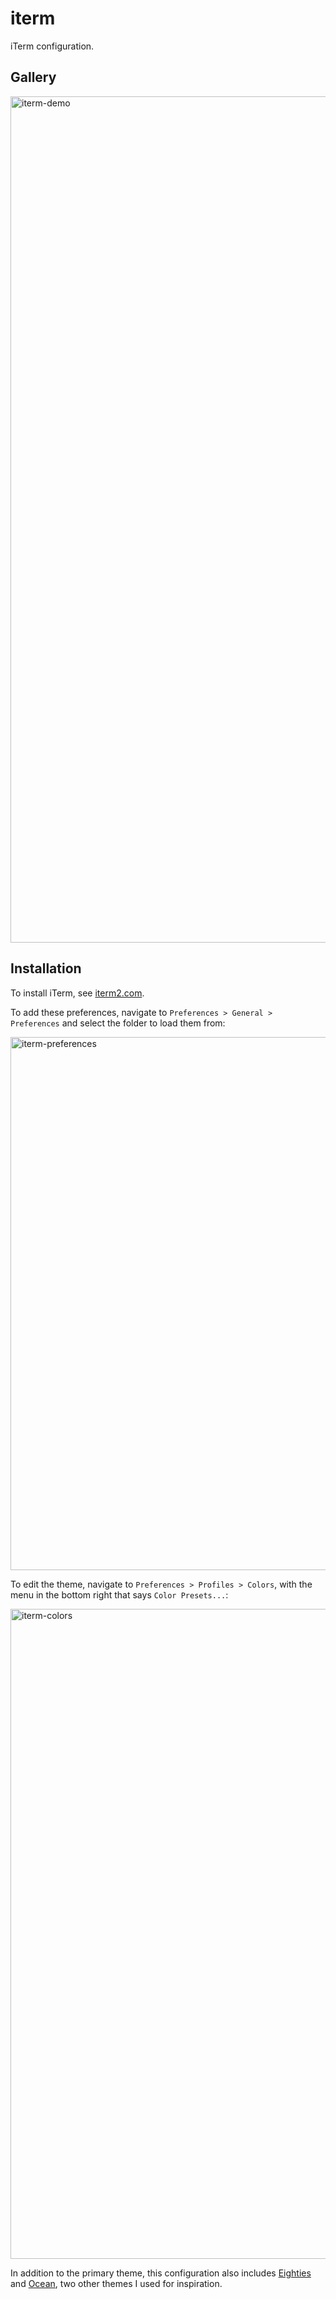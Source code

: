 # iterm

iTerm configuration.


## Gallery

<img width="1354" alt="iterm-demo" src="https://user-images.githubusercontent.com/19394509/155053409-0c5e972a-07f7-42df-8e3f-26b4a101343f.png">


## Installation

To install iTerm, see [iterm2.com](https://iterm2.com/).

To add these preferences, navigate to `Preferences > General > Preferences` and select the folder to load them from:

<img width="853" alt="iterm-preferences" src="https://user-images.githubusercontent.com/19394509/154933405-49b2aa0c-2318-4b65-b8df-56672d686d0e.png">

To edit the theme, navigate to  `Preferences > Profiles > Colors`, with the menu in the bottom right that says `Color Presets...`:

<img width="1040" alt="iterm-colors" src="https://user-images.githubusercontent.com/19394509/154933409-88b12c79-8f48-4258-81fd-49c1ffec018d.png">

In addition to the primary theme, this configuration also includes [Eighties](https://github.com/chriskempson/base16-gnome-terminal/blob/master/base16-eighties.dark.sh) and [Ocean](https://github.com/chriskempson/base16-gnome-terminal/blob/master/base16-ocean.dark.sh), two other themes I used for inspiration.
